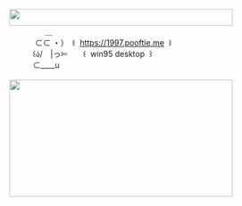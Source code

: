 <img width="400" height="30" src="https://middlepot.com/img/lacey.png">\
　　　　‌ ‌ ＿\
　　　‌ ⊂⊂ ・）　꒰ ‌ https://1997.pooftie.me ‌ ꒱\
　　　꒰ა/　|っ✄　　꒰ ‌ win95 desktop ‌ ꒱\
　　　⊂____u\
  \
<img width="400" height="210" src="https://middlepot.com/img/win95.jpg">
